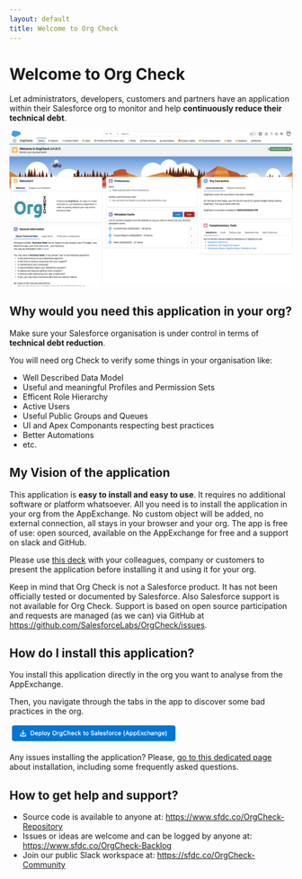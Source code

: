 ```yaml
---
layout: default
title: Welcome to Org Check
---
```



# Welcome to Org Check

Let administrators, developers, customers and partners have an application within 
their Salesforce org to monitor and help **continuously reduce their technical debt**.

![Home Page tab screenshot](./images/screenshots/OrgCheck-Screenshot-Home.png)

## Why would you need this application in your org?

Make sure your Salesforce organisation is under control in terms of **technical debt reduction**.

You will need org Check to verify some things in your organisation like:
- Well Described Data Model
- Useful and meaningful Profiles and Permission Sets
- Efficent Role Hierarchy
- Active Users
- Useful Public Groups and Queues
- UI and Apex Componants respecting best practices
- Better Automations
- etc.

## My Vision of the application

This application is **easy to install and easy to use**.
It requires no additional software or platform whatsoever. 
All you need is to install the application in your org from the AppExchange.
No custom object will be added, no external connection, all stays in your browser and your org.
The app is free of use: open sourced, available on the AppExchange for free and a support on slack and GitHub.

Please use [this deck](http://sfdc.co/OrgCheck-Presentation) with your colleagues, company or customers to present the application before installing it and using it for your org.

Keep in mind that Org Check is not a Salesforce product. It has not been officially tested or documented by Salesforce. Also Salesforce support is not available for Org Check. Support is based on open source participation and requests are managed (as we can) via GitHub at https://github.com/SalesforceLabs/OrgCheck/issues.

## How do I install this application?

You install this application directly in the org you want to analyse from the AppExchange.

Then, you navigate through the tabs in the app to discover some bad practices in the org.

<a href="https://sfdc.co/OrgCheck-InstallToday-AppExchange" target="_blank"><img width="300" src="./assets/pngs/Install-AppExchange.png" alt="Deploy Org Check from AppExchange"></a><br />

Any issues installing the application? Please, [go to this dedicated page](installation) about installation, including some frequently asked questions.

## How to get help and support?

- Source code is available to anyone at: https://www.sfdc.co/OrgCheck-Repository
- Issues or ideas are welcome and can be logged by anyone at: https://www.sfdc.co/OrgCheck-Backlog
- Join our public Slack workspace at: https://sfdc.co/OrgCheck-Community



